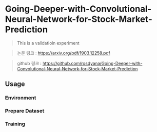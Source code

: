 # Going-Deeper-with-Convolutional-Neural-Network-for-Stock-Market-Prediction
> This is a validatioin experiment

> 논문 링크 : https://arxiv.org/pdf/1903.12258.pdf

> github 링크 : https://github.com/rosdyana/Going-Deeper-with-Convolutional-Neural-Network-for-Stock-Market-Prediction


## Usage
### Environment
### Prepare Dataset
### Training
